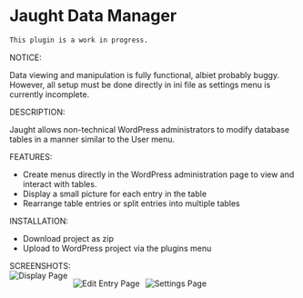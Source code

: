 # Jaught Data Manager

```diff
This plugin is a work in progress.
```

NOTICE:<br/>
<p>Data viewing and manipulation is fully functional, albiet probably buggy.
However, all setup must be done directly in ini file as
settings menu is currently incomplete.</p>

DESCRIPTION:<br/>
<p>Jaught allows non-technical WordPress administrators to modify database
tables in a manner similar to the User menu.</p>

FEATURES:<br/>
* Create menus directly in the WordPress administration page to view and interact with tables.
* Display a small picture for each entry in the table
* Rearrange table entries or split entries into multiple tables

INSTALLATION:<br/>
* Download project as zip
* Upload to WordPress project via the plugins menu

SCREENSHOTS:<br/>
<img src="https://i.imgur.com/hVwzv1k.png"
     alt="Display Page"
     style="float: left; margin-right: 10px;" />

<img src="https://i.imgur.com/ow5Nrwb.png"
     alt="Edit Entry Page"
     style="float: left; margin-right: 10px;" />
     
<img src="https://i.imgur.com/WotPT4w.png"
     alt="Settings Page"
     style="float: left; margin-right: 10px;" />
